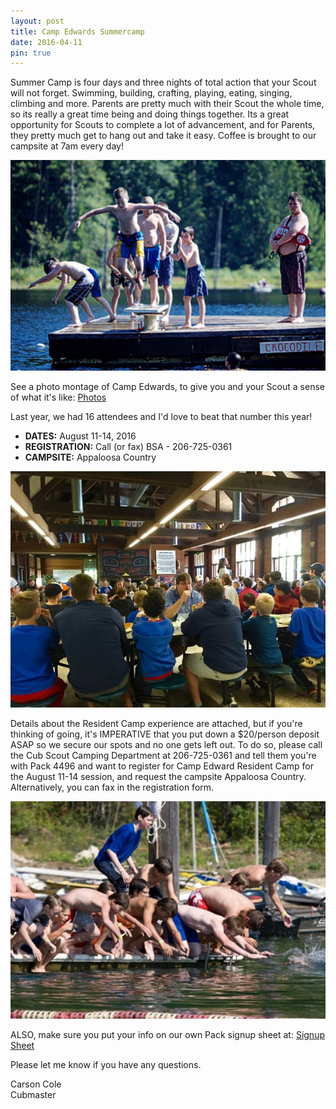 ```yaml
---
layout: post
title: Camp Edwards Summercamp
date: 2016-04-11
pin: true
---
```


Summer Camp is four days and three nights of total action that your Scout will not forget. Swimming, building, crafting, playing, eating, singing, climbing and more. Parents are pretty much with their Scout the whole time, so its really a great time being and doing things together. Its a great opportunity for Scouts to complete a lot of advancement, and for Parents, they pretty much get to hang out and take it easy. Coffee is brought to our campsite at 7am every day!

<img src="/images/camp-edward-diving.jpg" width='550' />

See a photo montage of Camp Edwards, to give you and your Scout a sense of what it's like: [Photos](https://goo.gl/photos/xX4AJQwgVuF2whtb8)

Last year, we had 16 attendees and I'd love to beat that number this year!


- **DATES:** August 11-14, 2016
- **REGISTRATION:** Call (or fax) BSA - 206-725-0361
- **CAMPSITE:** Appaloosa Country

<img src="/images/photos/camp-edwards-dining.jpg" width='650' />

Details about the Resident Camp experience are attached, but if you're thinking of going, it's IMPERATIVE that you put down a $20/person deposit ASAP so we secure our spots and no one gets left out. To do so, please call the Cub Scout Camping Department at 206-725-0361 and tell them you're with Pack 4496 and want to register for Camp Edward Resident Camp for the August 11-14 session, and request the campsite Appaloosa Country. Alternatively, you can fax in the registration form.

<img src="/images/camp-edward-water.jpg" width='550'/>

ALSO, make sure you put your info on our own Pack signup sheet at:
[Signup Sheet](https://docs.google.com/spreadsheets/d/1womGf2QzPuSI9RZ-bHRvKiGxNjaoCNLvWLz8xlEElvw/edit?usp=sharing)

Please let me know if you have any questions.

Carson Cole  
Cubmaster
